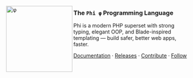 [<img align="left" title="Phi" src="https://github.com/breephi/art/blob/HEAD/phi-logo.svg?raw=true" alt="φ" height="180"/>](https://breephi.github.io)

### The `Phi φ` Programming Language

Phi is a modern PHP superset with strong typing, elegant OOP,
and Blade-inspired templating — build safer, better web apps, faster.

[Documentation](https://breephi.github.io/guides) ·
[Releases](https://github.com/breephi/phi/releases) ·
[Contribute](https://github.com/breephi/phi/contribute) ·
[Follow](https://twitter.com/intent/follow?screen_name=breephi)
